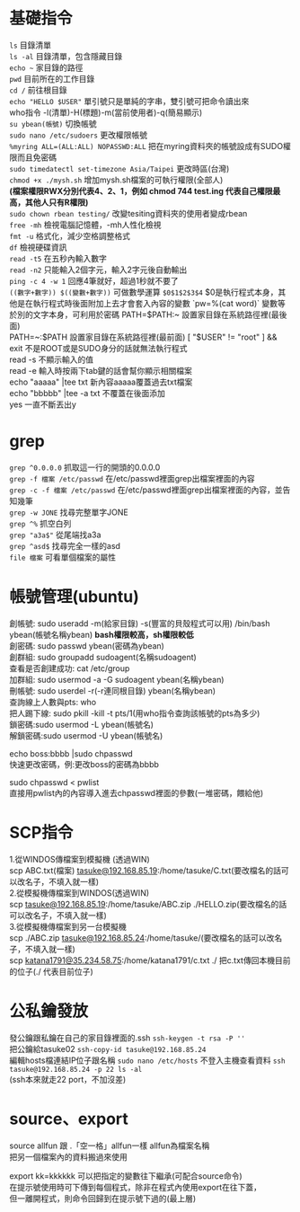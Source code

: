 **基礎指令**
==
 ```ls```  目錄清單  
 ```ls -al```  目錄清單，包含隱藏目錄  
 ```echo ~```  家目錄的路徑  
 ```pwd```   目前所在的工作目錄  
 ```cd /```   前往根目錄  
 ```echo "HELLO $USER"```   單引號只是單純的字串，雙引號可把命令讀出來  
who指令 -l(清單)-H(標題)-m(當前使用者)-q(簡易顯示)     
 ```su ybean(帳號)```   切換帳號  
 ```sudo nano /etc/sudoers```  更改權限帳號  
 ```%myring ALL=(ALL:ALL) NOPASSWD:ALL```   把在myring資料夾的帳號設成有SUDO權限而且免密碼  
 ```sudo timedatectl set-timezone Asia/Taipei```   更改時區(台灣)  
 ```chmod +x ./mysh.sh```  增加mysh.sh檔案的可執行權限(全部人)   
**(檔案權限RWX分別代表4、2、1，例如 chmod 744 test.ing 代表自己權限最高，其他人只有R權限)**     
 ```sudo chown rbean testing/```  改變tesiting資料夾的使用者變成rbean   
`free -mh` 檢視電腦記憶體，-mh人性化檢視  
`fmt -u` 格式化，減少空格調整格式  
`df` 檢視硬碟資訊  
`read -t5` 在五秒內輸入數字  
`read -n2` 只能輸入2個字元，輸入2字元後自動輸出  
`ping -c 4 -w 1` 回應4筆就好，超過1秒就不要了  
`((數字+數字)) $((變數+數字))`  可做數學運算
`$0$1$2$3$4` $0是執行程式本身，其他是在執行程式時後面附加上去才會套入內容的變數
`pw=%(cat word)` 變數等於別的文字本身，可利用於密碼  
PATH=$PATH:~ 設置家目錄在系統路徑裡(最後面)  
PATH=~:$PATH 設置家目錄在系統路徑裡(最前面)  
[ "$USER" != "root" ] && exit  不是ROOT或是SUDO身分的話就無法執行程式  
read -s 不顯示輸入的值  
read -e 輸入時按兩下tab鍵的話會幫你顯示相關檔案  
echo "aaaaa" |tee txt  新內容aaaaa覆蓋過去txt檔案  
echo "bbbbb" |tee -a txt  不覆蓋在後面添加  
yes 一直不斷丟出y  

**grep**
==
`grep ^0.0.0.0` 抓取這一行的開頭的0.0.0.0  
`grep -f 檔案 /etc/passwd`      在/etc/passwd裡面grep出檔案裡面的內容  
`grep -c -f 檔案 /etc/passwd`   在/etc/passwd裡面grep出檔案裡面的內容，並告知幾筆  
`grep -w JONE` 找尋完整單字JONE  
`grep ^%` 抓空白列  
`grep "a3a$"` 從尾端找a3a  
`grep ^asd$`  找尋完全一樣的asd  
`file 檔案` 可看單個檔案的屬性  

**帳號管理(ubuntu)**
==
創帳號: sudo useradd -m(給家目錄) -s(豐富的貝殼程式可以用) /bin/bash ybean(帳號名稱ybean) **bash權限較高，sh權限較低**  
創密碼: sudo passwd ybean(密碼為ybean)  
創群組: sudo groupadd sudoagent(名稱sudoagent)  
查看是否創建成功: cat /etc/group  
加群組: sudo usermod -a -G sudoagent ybean(名稱ybean)  
刪帳號: sudo userdel -r(-r連同根目錄) ybean(名稱ybean)  
查詢線上人數與pts: who  
把人踢下線: sudo pkill -kill -t  pts/1(用who指令查詢該帳號的pts為多少)  
鎖密碼:sudo usermod -L ybean(帳號名)  
解鎖密碼:sudo usermod -U ybean(帳號名)  

echo boss:bbbb |sudo chpasswd  
快速更改密碼，例:更改boss的密碼為bbbb  

sudo chpasswd < pwlist  
直接用pwlist內的內容導入進去chpasswd裡面的參數(一堆密碼，餵給他)  

**SCP指令**
==
1.從WINDOS傳檔案到模擬機 (透過WIN)  
scp ABC.txt(檔案) tasuke@192.168.85.19:/home/tasuke/C.txt(要改檔名的話可以改名子，不填入就一樣)  
2.從模擬機傳檔案到WINDOS(透過WIN)  
scp tasuke@192.168.85.19:/home/tasuke/ABC.zip ./HELLO.zip(要改檔名的話可以改名子，不填入就一樣)  
3.從模擬機傳檔案到另一台模擬機  
scp ./ABC.zip tasuke@192.168.85.24:/home/tasuke/(要改檔名的話可以改名子，不填入就一樣)  
scp katana1791@35.234.58.75:/home/katana1791/c.txt ./ 把c.txt傳回本機目前的位子(./ 代表目前位子)    

**公私鑰發放**
==
發公鑰跟私鑰在自己的家目錄裡面的.ssh ```ssh-keygen -t rsa -P ''```   
把公鑰給tasuke02 ```ssh-copy-id tasuke@192.168.85.24```  
編輯hosts檔連結IP位子跟名稱  ```sudo nano /etc/hosts```
不登入主機查看資料 ```ssh tasuke@192.168.85.24 -p 22 ls -al```   
(ssh本來就走22 port，不加沒差)

**source、export**
==
source allfun 跟 .「空一格」allfun一樣 allfun為檔案名稱  
把另一個檔案內的資料搬過來使用  

export kk=kkkkkk 可以把指定的變數往下繼承(可配合source命令)  
在提示號使用時可下傳到每個程式，除非在程式內使用export在往下蓋，  
但一離開程式，則命令回歸到在提示號下過的(最上層)  



